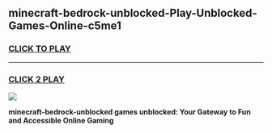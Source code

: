 
## minecraft-bedrock-unblocked-Play-Unblocked-Games-Online-c5me1
<h3>
<a href="https://premium76.site?title=minecraft-bedrock-unblocked&ref=25A">CLICK TO PLAY</a></h3>
<hr>

<h3>
<a href="https://premium76.site?title=minecraft-bedrock-unblocked&ref=25A">CLICK 2 PLAY</a>
  
</h3>

<a href="https://premium76.site?title=minecraft-bedrock-unblocked&ref=25A"><img src="https://clearcache.store/games.png"></a>


**minecraft-bedrock-unblocked games unblocked: Your Gateway to Fun and Accessible Online Gaming**
